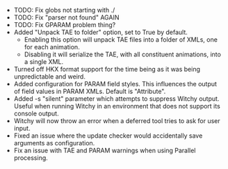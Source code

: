 * TODO: Fix globs not starting with ./
* TODO: Fix "parser not found" AGAIN
* TODO: Fix GPARAM problem thing?
* Added "Unpack TAE to folder" option, set to True by default.
  * Enabling this option will unpack TAE files into a folder of XMLs, one for each animation.
  * Disabling it will serialize the TAE, with all constituent animations, into a single XML.
* Turned off HKX format support for the time being as it was being unpredictable and weird.
* Added configuration for PARAM field styles. This influences the output of field values in PARAM XMLs. Default is "Attribute".
* Added -s "silent" parameter which attempts to suppress Witchy output. Useful when running Witchy in an environment that does not support its console output.
* Witchy will now throw an error when a deferred tool tries to ask for user input.
* Fixed an issue where the update checker would accidentally save arguments as configuration.
* Fix an issue with TAE and PARAM warnings when using Parallel processing.